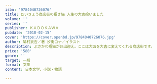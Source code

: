 ```yaml
---
isbn: '9784040726076'
title: だいきょう商店街の招き猫 人生の大吉拾いました
volume: ''
series: ''
publisher: ＫＡＤＯＫＡＷＡ
pubdate: '2018-02-15'
cover: 'https://cover.openbd.jp/9784040726076.jpg'
author: 鳩村衣杏／著 汐街コナ／イラスト
description: ぶさかわ招猫がお出迎え。ここは大凶を大吉に変えてくれる商店街です。
price: '580'
genre: ''
target: 一般
format: 文庫
content: 日本文学、小説・物語

---
```

